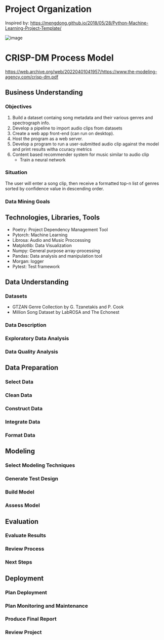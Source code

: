 # Project Organization

Inspired by: https://mengdong.github.io/2018/05/28/Python-Machine-Learning-Project-Template/

![image](https://user-images.githubusercontent.com/54123777/193718883-69d49d68-0d85-4434-88e8-0a59a73a2c99.png)

# CRISP-DM Process Model

https://web.archive.org/web/20220401041957/https://www.the-modeling-agency.com/crisp-dm.pdf

## Business Understanding

### Objectives

1. Build a dataset containg song metadata and their various genres and spectrograph info.
2. Develop a pipeline to import audio clips from datasets
3. Create a web app front-end (can run on desktop).
4. Host the program as a web server.
5. Develop a program to run a user-submitted audio clip against the model and print results witha ccuracy metrics
6. Content based recommender system for music similar to audio clip
   - Train a neural network

### Situation

The user will enter a song clip, then receive a formatted top-n list of genres sorted by confidence value in descending order.

### Data Mining Goals

## Technologies, Libraries, Tools

- Poetry: Project Dependency Management Tool
- Pytorch: Machine Learning
- Librosa: Audio and Music Proccessing
- Matplotlib: Data Visualization
- Numpy: General purpose array-processing
- Pandas: Data analysis and manipulation tool
- Morgan: logger
- Pytest: Test framework

## Data Understanding

### Datasets

- GTZAN Genre Collection by G. Tzanetakis and P. Cook
- Million Song Dataset by LabROSA and The Echonest

### Data Description

### Exploratory Data Analysis

### Data Quality Analysis

## Data Preparation

### Select Data

### Clean Data

### Construct Data

### Integrate Data

### Format Data

## Modeling

### Select Modeling Techniques

### Generate Test Design

### Build Model

### Assess Model

## Evaluation

### Evaluate Results

### Review Process

### Next Steps

## Deployment

### Plan Deployment

### Plan Monitoring and Maintenance

### Produce Final Report

### Review Project
